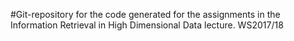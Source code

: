 #Git-repository for the code generated for the assignments in the Information Retrieval in High Dimensional Data lecture. WS2017/18
